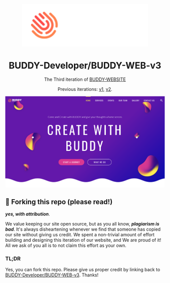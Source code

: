<div align="center">
  <img alt="Logo" src="https://raw.githubusercontent.com/BUDDY-Developer/BUDDY-WEB-v3/master/readme_assets/logo.png" width="400" />
</div>
<h1 align="center">
  BUDDY-Developer/BUDDY-WEB-v3
</h1>
<p align="center">
  The Third iteration of <a href="https://createwithbuddy.tech" target="_blank">BUDDY-WEBSITE</a>
</p>

<p align="center">
  Previous iterations:
  <a href="https://github.com/BUDDY-Developer/BUDDY-WEB-v1" target="_blank">v1</a>, 
  <a href="https://github.com/BUDDY-Developer/BUDDY-WEB-v2" target="_blank">v2</a>.
</p>

<!--
<p align="center">
  <a href="https://app.netlify.com/sites/Abhijith14/deploys" target="_blank">
    <img src="https://api.netlify.com/api/v1/badges/Abhijith14-7b78-48c9-9e2d-6fb5e47ab3af/deploy-status" alt="Netlify Status" />
  </a>
</p>
-->

![demo](https://raw.githubusercontent.com/BUDDY-Developer/BUDDY-WEB-v3/master/readme_assets/index.png)

## 🚨 Forking this repo (please read!)

_**yes, with attribution**_.

We value keeping our site open source, but as you all know, _**plagiarism is bad**_. It's always disheartening whenever we find that someone has copied our site without giving us credit. We spent a non-trivial amount of effort building and designing this iteration of our website, and We are proud of it! All we ask of you all is to not claim this effort as your own.


### TL;DR

Yes, you can fork this repo. Please give us proper credit by linking back to [BUDDY-Developer/BUDDY-WEB-v3](https://github.com/BUDDY-Developer/BUDDY-WEB-v3/). Thanks!
